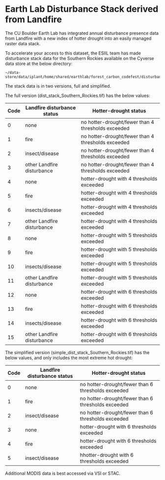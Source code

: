 # Earth Lab Disturbance Stack derived from Landfire

The CU Boulder Earth Lab has integrated annual disturbance presence data from Landfire with a new index of hotter drought into an easily managed raster data stack.

To accelerate your access to this dataset, the ESIIL team has made disturbance stack data for the Southern Rockies available on the Cyverse data store at the below directory:

```
~/data-store/data/iplant/home/shared/earthlab/forest_carbon_codefest/disturbance
```

The stack data is in two versions, full and simplified.

The full version (dist_stack_Southern_Rockies.tif) has the below values:

| Code | Landfire disturbance status | Hotter-drought status                          |
|------|-----------------------------|------------------------------------------------|
| 0    | none                        | no hotter-drought/fewer than 4 thresholds exceeded |
| 1    | fire                        | no hotter-drought/fewer than 4 thresholds exceeded |
| 2    | insect/disease              | no hotter-drought/fewer than 4 thresholds exceeded |
| 3    | other Landfire disturbance  | no hotter-drought/fewer than 4 thresholds exceeded |
| 4    | none                        | hotter-drought with 4 thresholds exceeded     |
| 5    | fire                        | hotter-drought with 4 thresholds exceeded     |
| 6    | insects/disease             | hotter-drought with 4 thresholds exceeded     |
| 7    | other Landfire disturbance  | hotter-drought with 4 thresholds exceeded     |
| 8    | none                        | hotter-drought with 5 thresholds exceeded     |
| 9    | fire                        | hotter-drought with 5 thresholds exceeded     |
| 10   | insects/disease             | hotter-drought with 5 thresholds exceeded     |
| 11   | other Landfire disturbance  | hotter-drought with 5 thresholds exceeded     |
| 12   | none                        | hotter-drought with 6 thresholds exceeded     |
| 13   | fire                        | hotter-drought with 6 thresholds exceeded     |
| 14   | insects/disease             | hotter-drought with 6 thresholds exceeded     |
| 15   | other Landfire disturbance  | hotter-drought with 6 thresholds exceeded     |


The simplified version (simple_dist_stack_Southern_Rockies.tif) has the below values, and only includes the most extreme hot drought:

| Code | Landfire disturbance status | Hotter-drought status                          |
|------|-----------------------------|------------------------------------------------|
| 0    | none                        | no hotter-drought/fewer than 6 thresholds exceeded |
| 1    | fire                        | no hotter-drought/fewer than 6 thresholds exceeded |
| 2    | insect/disease              | no hotter-drought/fewer than 6 thresholds exceeded |
| 3    | none  | hotter-drought with 6 thresholds exceeded |
| 4    | fire                        | hotter-drought with 6 thresholds exceeded |
| 5    | insect/disease              | hhotter-drought with 6 thresholds exceeded |


Additional MODIS data is best accessed via VSI or STAC.